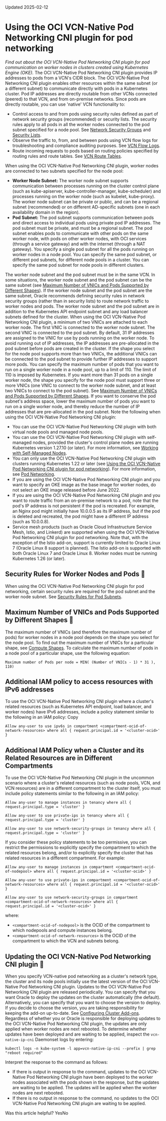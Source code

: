 Updated 2025-02-12
# Using the OCI VCN-Native Pod Networking CNI plugin for pod networking
_Find out about the OCI VCN-Native Pod Networking CNI plugin for pod communication on worker nodes in clusters created using Kubernetes Engine (OKE)._
The OCI VCN-Native Pod Networking CNI plugin provides IP addresses to pods from a VCN's CIDR block. The OCI VCN-Native Pod Networking CNI plugin enables other resources within the same subnet (or a different subnet) to communicate directly with pods in a Kubernetes cluster. Pod IP addresses are directly routable from other VCNs connected (peered) to that VCN, and from on-premise networks.
Since pods are directly routable, you can use 'native' VCN functionality to:
  * Control access to and from pods using security rules defined as part of network security groups (recommended) or security lists. The security rules apply to all pods in all the worker nodes connected to the pod subnet specified for a node pool. See [Network Security Groups](https://docs.oracle.com/iaas/Content/Network/Concepts/networksecuritygroups.htm) and [Security Lists](https://docs.oracle.com/iaas/Content/Network/Concepts/securitylists.htm).
  * Observe the traffic to, from, and between pods using VCN flow logs for troubleshooting and compliance auditing purposes. See [VCN Flow Logs](https://docs.oracle.com/iaas/Content/Network/Concepts/vcn-flow-logs.htm).
  * Route incoming requests to pods based on routing policies specified by routing rules and route tables. See [VCN Route Tables](https://docs.oracle.com/iaas/Content/Network/Tasks/managingroutetables.htm).


When using the OCI VCN-Native Pod Networking CNI plugin, worker nodes are connected to two subnets specified for the node pool:
  * **Worker Node Subnet:** The worker node subnet supports communication between processes running on the cluster control plane (such as kube-apiserver, kube-controller-manager, kube-scheduler) and processes running on the worker node (such as kubelet, kube-proxy). The worker node subnet can be private or public, and can be a regional subnet (recommended) or on different AD-specific subnets (one in each availability domain in the region). 
  * **Pod Subnet:** The pod subnet supports communication between pods and direct access to individual pods using private pod IP addresses. The pod subnet must be private, and must be a regional subnet. The pod subnet enables pods to communicate with other pods on the same worker node, with pods on other worker nodes, with OCI services (through a service gateway) and with the internet (through a NAT gateway). You specify a single pod subnet for all the pods running on worker nodes in a node pool. You can specify the same pod subnet, or different pod subnets, for different node pools in a cluster. You can specify the same pod subnet for node pools in different clusters.


The worker node subnet and the pod subnet must be in the same VCN. In some situations, the worker node subnet and the pod subnet can be the same subnet (see [Maximum Number of VNICs and Pods Supported by Different Shapes](https://docs.oracle.com/en-us/iaas/Content/ContEng/Concepts/contengpodnetworking_topic-OCI_CNI_plugin.htm#OCI_CNI_plugin__section_vnics_pods_shapes)). If the worker node subnet and the pod subnet are the same subnet, Oracle recommends defining security rules in network security groups (rather than in security lists) to route network traffic to worker nodes and pods. The worker node subnet and the pod subnet are in addition to the Kubernetes API endpoint subnet and any load balancer subnets defined for the cluster. 
When using the OCI VCN-Native Pod Networking CNI plugin, a minimum of two VNICs are attached to each worker node. The first VNIC is connected to the worker node subnet. The second VNIC is connected to the pod subnet. By default, 31 IP addresses are assigned to the VNIC for use by pods running on the worker node. To avoid running out of IP addresses, the IP addresses are pre-allocated in the pod subnet before pods are created in the cluster.
If the shape you select for the node pool supports more than two VNICs, the additional VNICs can be connected to the pod subnet to provide further IP addresses to support more pods.
You can specify the maximum number of pods that you want to run on a single worker node in a node pool, up to a limit of 110. The limit of 110 is imposed by Kubernetes. If you want more than 31 pods on a single worker node, the shape you specify for the node pool must support three or more VNICs (one VNIC to connect to the worker node subnet, and at least two VNICs to connect to the pod subnet). See [Maximum Number of VNICs and Pods Supported by Different Shapes](https://docs.oracle.com/en-us/iaas/Content/ContEng/Concepts/contengpodnetworking_topic-OCI_CNI_plugin.htm#OCI_CNI_plugin__section_vnics_pods_shapes). 
If you want to conserve the pod subnet's address space, lower the maximum number of pods you want to run on a single worker node, and thereby reduce the number of IP addresses that are pre-allocated in the pod subnet.
Note the following when using the OCI VCN-Native Pod Networking CNI plugin:
  * You can use the OCI VCN-Native Pod Networking CNI plugin with both virtual node pools and managed node pools.
  * You can use the OCI VCN-Native Pod Networking CNI plugin with self-managed nodes, provided the cluster's control plane nodes are running Kubernetes version 1.27.10 (or later). For more information, see [Working with Self-Managed Nodes](https://docs.oracle.com/en-us/iaas/Content/ContEng/Tasks/contengworkingwithselfmanagednodes.htm#contengworkingwithselfmanagednodes "Find out how to set up and use self-managed nodes with Kubernetes Engine.").
  * You can only use the OCI VCN-Native Pod Networking CNI plugin with clusters running Kubernetes 1.22 or later (see [Using the OCI VCN-Native Pod Networking CNI plugin for pod networking](https://docs.oracle.com/en-us/iaas/Content/ContEng/Concepts/contengpodnetworking_topic-OCI_CNI_plugin.htm#OCI_CNI_plugin "Find out about the OCI VCN-Native Pod Networking CNI plugin for pod communication on worker nodes in clusters created using Kubernetes Engine \(OKE\).")). For more information, see [Pod Networking](https://docs.oracle.com/en-us/iaas/Content/ContEng/Concepts/contengpodnetworking.htm#podnetworking "Find out about communication to and from pods on worker nodes in clusters created using Kubernetes Engine \(OKE\).").
  * If you are using the OCI VCN-Native Pod Networking CNI plugin and you want to specify an OKE image as the base image for worker nodes, do not select an OKE image released before June 2022.
  * If you are using the OCI VCN-Native Pod Networking CNI plugin and you want to route traffic from an on-premise network to a pod, note that the pod's IP address is not persistent if the pod is recreated. For example, an Nginx pod might initially have 10.0.0.5 as its IP address, but if the pod is deleted and recreated, the pod might have a different IP address (such as 10.0.0.8).
  * Service mesh products (such as Oracle Cloud Infrastructure Service Mesh, Istio, and Linkerd) are supported when using the OCI VCN-Native Pod Networking CNI plugin for pod networking. Note that, with the exception of the Istio add-on, support is currently limited to Oracle Linux 7 (Oracle Linux 8 support is planned). The Istio add-on is supported with both Oracle Linux 7 and Oracle Linux 8. Worker nodes must be running Kubernetes 1.26 (or later).


## Security Rules for Worker Nodes and Pods 🔗 
When using the OCI VCN-Native Pod Networking CNI plugin for pod networking, certain security rules are required for the pod subnet and the worker node subnet. See [Security Rules for Pod Subnets](https://docs.oracle.com/en-us/iaas/Content/ContEng/Concepts/contengnetworkconfig.htm#securitylistconfig__section_rules_for_pod_subnets).
## Maximum Number of VNICs and Pods Supported by Different Shapes 🔗 
The maximum number of VNICs (and therefore the maximum number of pods) for worker nodes in a node pool depends on the shape you select for the node pool.
To find out the maximum number of VNICs for a particular shape, see [Compute Shapes](https://docs.oracle.com/iaas/Content/Compute/References/computeshapes.htm).
To calculate the maximum number of pods in a node pool of a particular shape, use the following equation:
```
Maximum number of Pods per node = MIN( (Number of VNICs - 1) * 31 ), 110)
```

## Additional IAM policy to access resources with IPv6 addresses
To use the OCI VCN-Native Pod Networking CNI plugin where a cluster's related resources (such as Kubernetes API endpoint, load balancer, and worker nodes) have IPv6 addresses, include a policy statement similar to the following in an IAM policy:
Copy
```
Allow any-user to use ipv6s in compartment <compartment-ocid-of-network-resources> where all { request.principal.id = '<cluster-ocid>' }
```

## Additional IAM Policy when a Cluster and its Related Resources are in Different Compartments
To use the OCI VCN-Native Pod Networking CNI plugin in the uncommon scenario where a cluster's related resources (such as node pools, VCN, and VCN resources) are in a different compartment to the cluster itself, you must include policy statements similar to the following in an IAM policy:
```
Allow any-user to manage instances in tenancy where all { request.principal.type = 'cluster' }
```
```
Allow any-user to use private-ips in tenancy where all { request.principal.type = 'cluster' }
```
```
Allow any-user to use network-security-groups in tenancy where all { request.principal.type = 'cluster' }
```

If you consider these policy statements to be too permissive, you can restrict the permissions to explicitly specify the compartment to which the related resources belong, and/or to explicitly specify the cluster that has related resources in a different compartment. For example:
```
Allow any-user to manage instances in compartment <compartment-ocid-of-nodepool> where all { request.principal.id = '<cluster-ocid>' }
```
```
Allow any-user to use private-ips in compartment <compartment-ocid-of-network-resources> where all { request.principal.id = '<cluster-ocid>' }
```
```
Allow any-user to use network-security-groups in compartment <compartment-ocid-of-network-resources> where all { request.principal.id = '<cluster-ocid>' }
```

where:
  * `<compartment-ocid-of-nodepool>` is the OCID of the compartment to which nodepools and compute instances belong.
  * `<compartment-ocid-of-network-resources>` is the OCID of the compartment to which the VCN and subnets belong.


## Updating the OCI VCN-Native Pod Networking CNI plugin 🔗 
When you specify VCN-native pod networking as a cluster's network type, the cluster and its node pools initially use the latest version of the OCI VCN-Native Pod Networking CNI plugin.
Updates to the OCI VCN-Native Pod Networking CNI plugin are released periodically. You can specify that you want Oracle to deploy the updates on the cluster automatically (the default). Alternatively, you can specify that you want to choose the version to deploy. If you decide to choose the version, you are taking responsibility for keeping the add-on up-to-date. See [Configuring Cluster Add-ons](https://docs.oracle.com/en-us/iaas/Content/ContEng/Tasks/contengconfiguringclusteraddons.htm#contengconfiguringclusteraddons "Find out about configuring cluster add-ons in clusters you create using Kubernetes Engine \(OKE\).").
Regardless of whether you or Oracle is responsible for deploying updates to the OCI VCN-Native Pod Networking CNI plugin, the updates are only applied when worker nodes are next rebooted. To determine whether updates have been deployed and are waiting to be applied, inspect the `vcn-native-ip-cni` Daemonset logs by entering:
```
kubectl logs -n kube-system -l app=vcn-native-ip-cni --prefix | grep "reboot required"
```

Interpret the response to the command as follows:
  * If there is output in response to the command, updates to the OCI VCN-Native Pod Networking CNI plugin have been deployed to the worker nodes associated with the pods shown in the response, but the updates are waiting to be applied. The updates will be applied when the worker nodes are next rebooted.
  * If there is no output in response to the command, no updates to the OCI VCN-Native Pod Networking CNI plugin are waiting to be applied.


Was this article helpful?
YesNo


